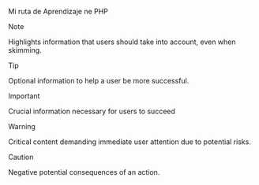 Mi ruta de Aprendizaje ne PHP

> [!NOTE]
> Highlights information that users should take into account, even when skimming.

> [!TIP]
> Optional information to help a user be more successful.

> [!IMPORTANT]
> Crucial information necessary for users to succeed

> [!WARNING]
> Critical content demanding immediate user attention due to potential risks. 

> [!CAUTION]
> Negative potential consequences of an action.
